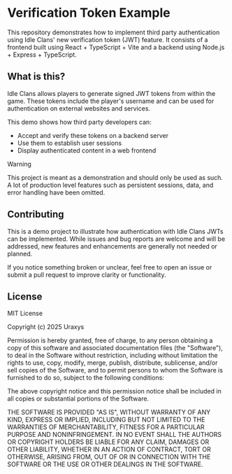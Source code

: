 # Verification Token Example

This repository demonstrates how to implement third party authentication using Idle Clans' new verification 
token (JWT) feature. It consists of a frontend built using React + TypeScript + Vite and a backend using 
Node.js + Express + TypeScript.

## What is this?

Idle Clans allows players to generate signed JWT tokens from within the game. These tokens include the 
player's username and can be used for authentication on external websites and services.

This demo shows how third party developers can:

- Accept and verify these tokens on a backend server
- Use them to establish user sessions
- Display authenticated content in a web frontend

> [!WARNING]
> This project is meant as a demonstration and should only be used as such. A lot of production level features
> such as persistent sessions, data, and error handling have been omitted.

## Contributing

This is a demo project to illustrate how authentication with Idle Clans JWTs can be implemented. While issues 
and bug reports are welcome and will be addressed, new features and enhancements are generally not needed or 
planned.

If you notice something broken or unclear, feel free to open an issue or submit a pull request to improve 
clarity or functionality.

## License

MIT License

Copyright (c) 2025 Uraxys

Permission is hereby granted, free of charge, to any person obtaining a copy
of this software and associated documentation files (the "Software"), to deal
in the Software without restriction, including without limitation the rights
to use, copy, modify, merge, publish, distribute, sublicense, and/or sell
copies of the Software, and to permit persons to whom the Software is
furnished to do so, subject to the following conditions:

The above copyright notice and this permission notice shall be included in all
copies or substantial portions of the Software.

THE SOFTWARE IS PROVIDED "AS IS", WITHOUT WARRANTY OF ANY KIND, EXPRESS OR
IMPLIED, INCLUDING BUT NOT LIMITED TO THE WARRANTIES OF MERCHANTABILITY,
FITNESS FOR A PARTICULAR PURPOSE AND NONINFRINGEMENT. IN NO EVENT SHALL THE
AUTHORS OR COPYRIGHT HOLDERS BE LIABLE FOR ANY CLAIM, DAMAGES OR OTHER
LIABILITY, WHETHER IN AN ACTION OF CONTRACT, TORT OR OTHERWISE, ARISING FROM,
OUT OF OR IN CONNECTION WITH THE SOFTWARE OR THE USE OR OTHER DEALINGS IN THE
SOFTWARE.